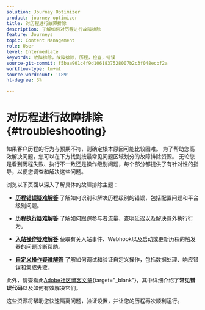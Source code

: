 ```yaml
---
solution: Journey Optimizer
product: journey optimizer
title: 对历程进行故障排除
description: 了解如何对历程进行故障排除
feature: Journeys
topic: Content Management
role: User
level: Intermediate
keywords: 故障排除，故障排除，历程，检查，错误
source-git-commit: f5baa901c4f9d1061837528007b2c3f048ecbf2a
workflow-type: tm+mt
source-wordcount: '189'
ht-degree: 3%

---
```


# 对历程进行故障排除 {#troubleshooting}

如果客户历程的行为与预期不符，则确定根本原因可能比较困难。 为了帮助您高效解决问题，您可以在下方找到按最常见问题区域划分的故障排除资源。 无论您是看到历程失败、执行不一致还是操作级别问题，每个部分都提供了有针对性的指导，以便您调查和解决这些问题。

浏览以下页面以深入了解具体的故障排除主题：

* **[历程错误疑难解答](../building-journeys/troubleshooting.md)**
了解如何识别和解决历程级别的错误，包括配置问题和平台级别问题。

* **[历程执行疑难解答](../building-journeys/troubleshooting-execution.md)**
了解如何跟踪参与者流量、查明延迟以及解决意外执行行为。

* **[入站操作疑难解答](../building-journeys/troubleshooting-inbound.md)**
获取有关入站事件、Webhook以及启动或更新历程的触发器的问题诊断帮助。

* **[自定义操作疑难解答](../action/troubleshoot-custom-action.md)**
了解如何调试和验证自定义操作，包括数据处理、响应错误和集成失败。

此外，请查看此[Adobe社区博客文章](https://experienceleaguecommunities.adobe.com/t5/journey-optimizer-blogs/demystifying-adobe-journey-optimizer-error-codes-root-causes-and/ba-p/760884){target="_blank"}，其中详细介绍了&#x200B;**常见错误代码**&#x200B;以及如何有效解决它们。

这些资源将帮助您快速隔离问题，验证设置，并让您的历程再次顺利运行。
